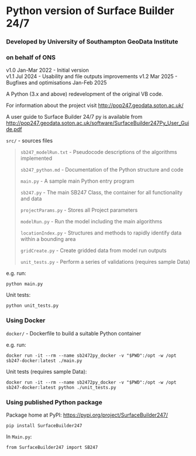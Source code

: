 # Python version of Surface Builder 24/7

### Developed by University of Southampton GeoData Institute
### on behalf of ONS

v1.0 Jan-Mar 2022 - Initial version  
v1.1 Jul 2024 - Usability and file outputs improvements
v1.2 Mar 2025 - Bugfixes and optimisations Jan-Feb 2025

A Python (3.x and above) redevelopment of the original VB code.

For information about the project visit http://pop247.geodata.soton.ac.uk/

A user guide to Surface Builder 24/7 py is available from http://pop247.geodata.soton.ac.uk/software/SurfaceBuilder247Py_User_Guide.pdf

`src/` - sources files

> `sb247_modelRun.txt` - Pseudocode descriptions of the algorithms implemented
>
> `sb247_python.md` - Documentation of the Python structure and code
>
> `main.py` - A sample main Python entry program
> 
> `sb247.py` - The main SB247 Class, the container for all functionality and data
> 
> `projectParams.py` - Stores all Project parameters
> 
> `modelRun.py` - Run the model including the main algorithms
> 
> `locationIndex.py` - Structures and methods to rapidly identify data within a bounding area 
> 
> `gridCreate.py` - Create gridded data from model run outputs
> 
> `unit_tests.py` - Perform a series of validations (requires sample Data)

e.g. run:

```python main.py```

Unit tests:

```python unit_tests.py```

### Using Docker

`docker/` - Dockerfile to build a suitable Python container

e.g. run:

```docker run -it --rm --name sb2472py_docker -v "$PWD":/opt -w /opt sb247-docker:latest ./main.py```

Unit tests (requires sample Data):

```docker run -it --rm --name sb2472py_docker -v "$PWD":/opt -w /opt sb247-docker:latest python ./unit_tests.py```

### Using published Python package

Package home at PyPI: https://pypi.org/project/SurfaceBuilder247/

```pip install SurfaceBuilder247```

In `Main.py`:

```from SurfaceBuilder247 import SB247```
